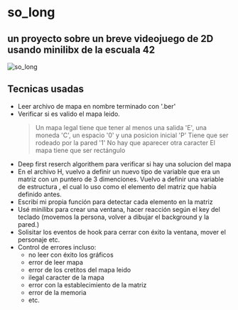 # so_long
## un proyecto sobre un breve videojuego de 2D usando minilibx de la escuala 42
![so_long](https://github.com/Gabri177/so_long/assets/152025617/507ddca0-33f5-42e7-a118-0f4834dbaeb9)

## Tecnicas usadas
* Leer archivo de mapa en nombre terminado con '.ber'
* Verificar si es valido el mapa leido.
  > Un mapa legal tiene que tener al menos una salida 'E', una moneda 'C', un espacio '0' y una posicion inicial 'P'
  > Tiene que ser rodeado por la pared '1'
  > No hay que aparecer otra caracter
  > El mapa tiene que ser rectángulo
* Deep first reserch algorithem para verificar si hay una solucion del mapa
* En el archivo H, vuelvo a definir un nuevo tipo de variable que era un matriz con un puntero de 3 dimenciones. Vuelvo a definir una variable de estructura , el cual lo uso como el elemento del matriz que había definido antes.
* Escribí mi propia función para detectar cada elemento en la matriz
* Usé minilibx para crear una ventana, hacer reacción según el key del teclado (movemos la persona, volver a dibujar el background y la pared.)
* Solisitar los eventos de hook para cerrar con éxito la ventana, mover el personaje etc.
* Control de errores incluso:
    * no leer con éxito los gráficos
    * error de leer mapa
    * error de los cretitos del mapa leido
    * ilegal caracter de la mapa
    * error con la establecimiento de la matriz
    * error de la memoria
    * etc.

